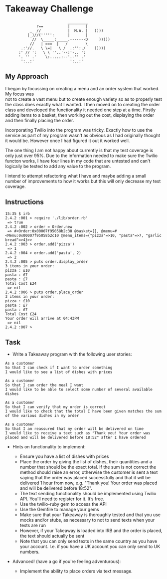 Takeaway Challenge
==================
```
                            _________
              r==           |       |
           _  //            |  M.A. |   ))))
          |_)//(''''':      |       |
            //  \_____:_____.-------D     )))))
           //   | ===  |   /        \
       .:'//.   \ \=|   \ /  .:'':./    )))))
      :' // ':   \ \ ''..'--:'-.. ':
      '. '' .'    \:.....:--'.-'' .'
       ':..:'                ':..:'

 ```

My Approach
-------

I began by focussing on creating a menu and an order system that worked. My focus was   
not to create a vast menu but to create enough variety so as to properly test the class
does exactly what I wanted. I then moved on to creating the order class and developed
the functionality it needed one step at a time. Firstly adding items to a basket, then
working out the cost, displaying the order and then finally placing the order.

Incorporating Twilio into the program was tricky. Exactly how to use the service as
part of my program wasn't as obvious as I had originally thought it would be. However
once I had figured it out it worked well.

The one thing I am not happy about currently is that my test coverage is only just over
95%. Due to the information needed to make sure the Twilio functon works, I have four
lines in my code that are untested and can't logically be tested to add any value to
the program.

I intend to attempt refactoring what I have and maybe adding a small number of
improvements to how it works but this will only decrease my test coverage.

Instructions
-------

```
15:35 $ irb
2.4.2 :001 > require './lib/order.rb'
 => true
2.4.2 :002 > order = Order.new
 => #<Order:0x00007f95058b2c38 @basket=[], @menu=#<Menu:0x00007f95058b2c10 @menu_items={"pizza"=>10, "pasta"=>7, "garlic bread"=>4}>>
2.4.2 :003 > order.add('pizza')
 => 1
2.4.2 :004 > order.add('pasta', 2)
 => 2
2.4.2 :005 > puts order.display_order
3 items in your order:
pizza : £10
pasta : £7
pasta : £7
Total Cost £24
 => nil
2.4.2 :006 > puts order.place_order
3 items in your order:
pizza : £10
pasta : £7
pasta : £7
Total Cost £24
Your order will arrive at 04:43PM
 => nil
2.4.2 :007 >
```

Task
-----

* Write a Takeaway program with the following user stories:

```
As a customer
So that I can check if I want to order something
I would like to see a list of dishes with prices

As a customer
So that I can order the meal I want
I would like to be able to select some number of several available dishes

As a customer
So that I can verify that my order is correct
I would like to check that the total I have been given matches the sum of the various dishes in my order

As a customer
So that I am reassured that my order will be delivered on time
I would like to receive a text such as "Thank you! Your order was placed and will be delivered before 18:52" after I have ordered
```

* Hints on functionality to implement:
  * Ensure you have a list of dishes with prices
  * Place the order by giving the list of dishes, their quantities and a number that should be the exact total. If the sum is not correct the method should raise an error, otherwise the customer is sent a text saying that the order was placed successfully and that it will be delivered 1 hour from now, e.g. "Thank you! Your order was placed and will be delivered before 18:52".
  * The text sending functionality should be implemented using Twilio API. You'll need to register for it. It’s free.
  * Use the twilio-ruby gem to access the API
  * Use the Gemfile to manage your gems
  * Make sure that your Takeaway is thoroughly tested and that you use mocks and/or stubs, as necessary to not to send texts when your tests are run
  * However, if your Takeaway is loaded into IRB and the order is placed, the text should actually be sent
  * Note that you can only send texts in the same country as you have your account. I.e. if you have a UK account you can only send to UK numbers.

* Advanced! (have a go if you're feeling adventurous):
  * Implement the ability to place orders via text message.

